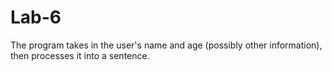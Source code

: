 # Lab-6
The program takes in the user's name and age (possibly other information), then processes it into a sentence.
